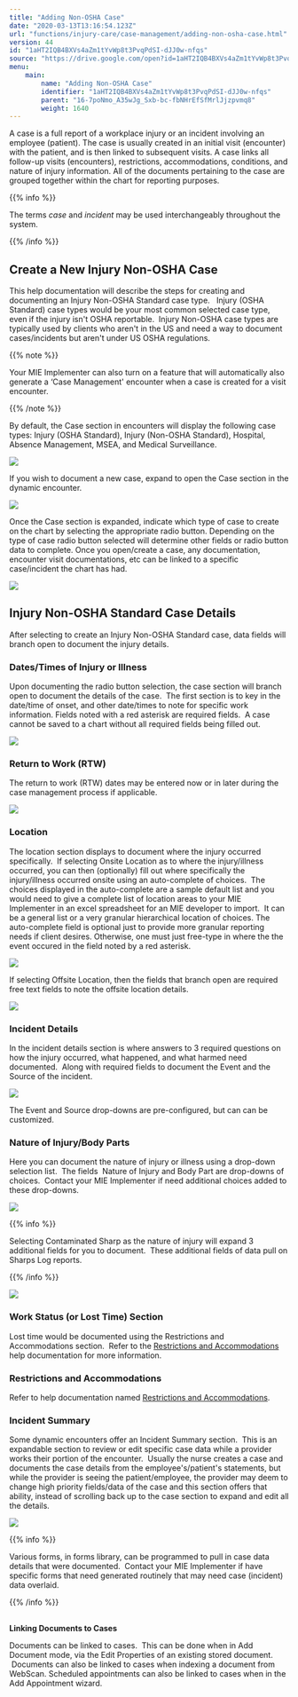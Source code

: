 ```yaml
---
title: "Adding Non-OSHA Case"
date: "2020-03-13T13:16:54.123Z"
url: "functions/injury-care/case-management/adding-non-osha-case.html"
version: 44
id: "1aHT2IQB4BXVs4aZm1tYvWp8t3PvqPdSI-dJJ0w-nfqs"
source: "https://drive.google.com/open?id=1aHT2IQB4BXVs4aZm1tYvWp8t3PvqPdSI-dJJ0w-nfqs"
menu:
    main:
        name: "Adding Non-OSHA Case"
        identifier: "1aHT2IQB4BXVs4aZm1tYvWp8t3PvqPdSI-dJJ0w-nfqs"
        parent: "16-7poNmo_A35wJg_Sxb-bc-fbNHrEfSfMrlJjzpvmq8"
        weight: 1640
---
```

A case is a full report of a workplace injury or an incident involving an employee (patient). The case is usually created in an initial visit (encounter) with the patient, and is then linked to subsequent visits. A case links all follow-up visits (encounters), restrictions, accommodations, conditions, and nature of injury information. All of the documents pertaining to the case are grouped together within the chart for reporting purposes.

{{% info %}}

The terms *case* and *incident* may be used interchangeably throughout the system.

{{% /info %}}


## Create a New Injury Non-OSHA Case

This help documentation will describe the steps for creating and documenting an Injury Non-OSHA Standard case type.   Injury (OSHA Standard) case types would be your most common selected case type, even if the injury isn't OSHA reportable.  Injury Non-OSHA case types are typically used by clients who aren't in the US and need a way to document cases/incidents but aren't under US OSHA regulations.  

{{% note %}}

Your MIE Implementer can also turn on a feature that will automatically also generate a ‘Case Management' encounter when a case is created for a visit encounter.

{{% /note %}}


By default, the Case section in encounters will display the following case types: Injury (OSHA Standard), Injury (Non-OSHA Standard), Hospital, Absence Management, MSEA, and Medical Surveillance.



![](adding-non-osha-case.images/image1.png)



If you wish to document a new case, expand to open the Case section in the dynamic encounter.



![](adding-non-osha-case.images/image2.png)



Once the Case section is expanded, indicate which type of case to create on the chart by selecting the appropriate radio button. Depending on the type of case radio button selected will determine other fields or radio button data to complete. Once you open/create a case, any documentation, encounter visit documentations, etc can be linked to a specific case/incident the chart has had.



![](adding-non-osha-case.images/image3.png)



## Injury Non-OSHA Standard Case Details

After selecting to create an Injury Non-OSHA Standard case, data fields will branch open to document the injury details.

### Dates/Times of Injury or Illness

Upon documenting the radio button selection, the case section will branch open to document the details of the case.  The first section is to key in the date/time of onset, and other date/times to note for specific work information. Fields noted with a red asterisk are required fields.  A case cannot be saved to a chart without all required fields being filled out.



![](adding-non-osha-case.images/image4.png)



### Return to Work (RTW)

The return to work (RTW) dates may be entered now or in later during the case management process if applicable.   



![](adding-non-osha-case.images/image5.png)

### Location

The location section displays to document where the injury occurred specifically.  If selecting Onsite Location as to where the injury/illness occurred, you can then (optionally) fill out where specifically the injury/illness occurred onsite using an auto-complete of choices.  The choices displayed in the auto-complete are a sample default list and you would need to give a complete list of location areas to your MIE Implementer in an excel spreadsheet for an MIE developer to import.  It can be a general list or a very granular hierarchical location of choices. The auto-complete field is optional just to provide more granular reporting needs if client desires. Otherwise, one must just free-type in where the the event occured in the field noted by a red asterisk.



![](adding-non-osha-case.images/image6.png)



If selecting Offsite Location, then the fields that branch open are required free text fields to note the offsite location details.



![](adding-non-osha-case.images/image7.png)



### Incident Details

In the incident details section is where answers to 3 required questions on how the injury occurred, what happened, and what harmed need documented.  Along with required fields to document the Event and the Source of the incident.



![](adding-non-osha-case.images/image8.png)



The Event and Source drop-downs are pre-configured, but can can be customized.

### Nature of Injury/Body Parts

Here you can document the nature of injury or illness using a drop-down selection list.  The fields  Nature of Injury and Body Part are drop-downs of choices.  Contact your MIE Implementer if need additional choices added to these drop-downs.



![](adding-non-osha-case.images/image9.png)



{{% info %}}

Selecting Contaminated Sharp as the nature of injury will expand 3 additional fields for you to document.  These additional fields of data pull on Sharps Log reports.

{{% /info %}}


![](adding-non-osha-case.images/image10.png)

### Work Status (or Lost Time) Section

Lost time would be documented using the Restrictions and Accommodations section.  Refer to the [Restrictions and Accommodations](../adding-restrictions-and-accommodations.html) help documentation for more information.

### Restrictions and Accommodations

Refer to help documentation named [Restrictions and Accommodations](../adding-restrictions-and-accommodations.html).

### Incident Summary

Some dynamic encounters offer an Incident Summary section.  This is an expandable section to review or edit specific case data while a provider works their portion of the encounter.  Usually the nurse creates a case and documents the case details from the employee's/patient's statements, but while the provider is seeing the patient/employee, the provider may deem to change high priority fields/data of the case and this section offers that ability, instead of scrolling back up to the case section to expand and edit all the details.



![](adding-non-osha-case.images/image11.png)



{{% info %}}

Various forms, in forms library, can be programmed to pull in case data details that were documented.  Contact your MIE Implementer if have specific forms that need generated routinely that may need case (incident) data overlaid.

{{% /info %}}


## 

**Linking Documents to Cases**

Documents can be linked to cases.  This can be done when in Add Document mode, via the Edit Properties of an existing stored document.  Documents can also be linked to cases when indexing a document from WebScan. Scheduled appointments can also be linked to cases when in the Add Appointment wizard.

